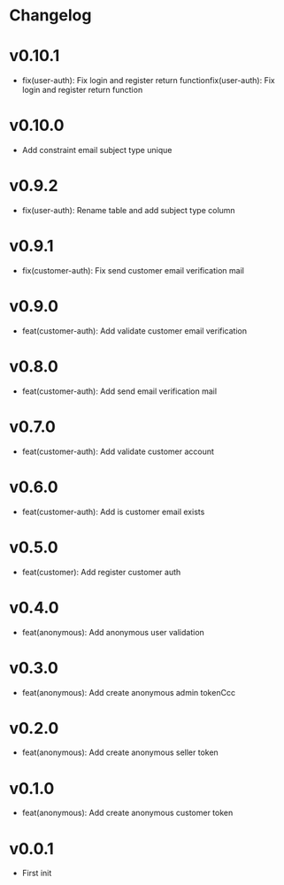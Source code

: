 # Changelog

# v0.10.1
- fix(user-auth): Fix login and register return functionfix(user-auth): Fix login and register return function

# v0.10.0
- Add constraint email subject type unique

# v0.9.2
- fix(user-auth): Rename table and add subject type column 

# v0.9.1
- fix(customer-auth): Fix send customer email verification mail

# v0.9.0
- feat(customer-auth): Add validate customer email verification

# v0.8.0
- feat(customer-auth): Add send email verification mail

# v0.7.0
- feat(customer-auth): Add validate customer account

# v0.6.0
- feat(customer-auth): Add is customer email exists 

# v0.5.0
- feat(customer): Add register customer auth

# v0.4.0
- feat(anonymous): Add anonymous user validation

# v0.3.0
- feat(anonymous): Add create anonymous admin tokenCcc

# v0.2.0
- feat(anonymous): Add create anonymous seller token

# v0.1.0
- feat(anonymous): Add create anonymous customer token

# v0.0.1
- First init